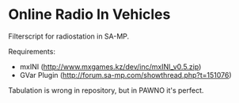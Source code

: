 Online Radio In Vehicles
========
Filterscript for radiostation in SA-MP.

Requirements:
- mxINI (http://www.mxgames.kz/dev/inc/mxINI_v0.5.zip)
- GVar Plugin (http://forum.sa-mp.com/showthread.php?t=151076)

Tabulation is wrong in repository, but in PAWNO it's perfect.
